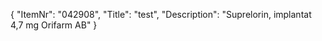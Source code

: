 {
  "ItemNr": "042908",
  "Title": "test",
  "Description": "Suprelorin, implantat 4,7 mg Orifarm AB"
}